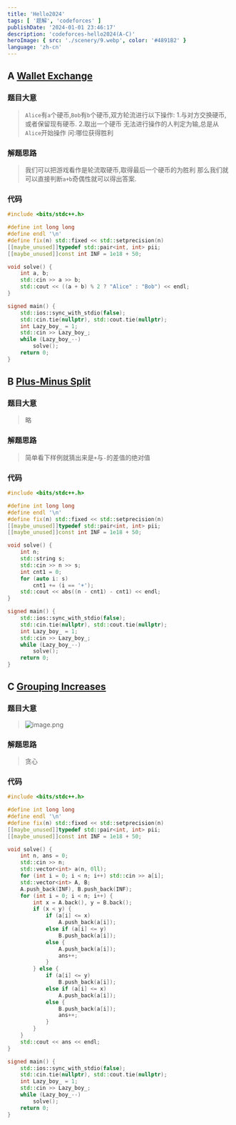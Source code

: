 ```yaml
---
title: 'Hello2024'
tags: [ '题解', 'codeforces' ]
publishDate: '2024-01-01 23:46:17'
description: 'codeforces-hello2024(A-C)'
heroImage: { src: './scenery/9.webp', color: '#4891B2' }
language: 'zh-cn'
---
```

## A [Wallet Exchange](https://codeforces.com/contest/1919/problem/A)

### 题目大意

> `Alice`有`a`个硬币,`Bob`有`b`个硬币,双方轮流进行以下操作:
> 1.与对方交换硬币,或者保留现有硬币.
> 2.取出一个硬币
> 无法进行操作的人判定为输,总是从`Alice`开始操作
> 问:哪位获得胜利

### 解题思路

> 我们可以把游戏看作是轮流取硬币,取得最后一个硬币的为胜利
> 那么我们就可以直接判断`a+b`奇偶性就可以得出答案.

### 代码

```cpp
#include <bits/stdc++.h>

#define int long long
#define endl '\n'
#define fix(n) std::fixed << std::setprecision(n)
[[maybe_unused]]typedef std::pair<int, int> pii;
[[maybe_unused]]const int INF = 1e18 + 50;

void solve() {
    int a, b;
    std::cin >> a >> b;
    std::cout << ((a + b) % 2 ? "Alice" : "Bob") << endl;
}

signed main() {
    std::ios::sync_with_stdio(false);
    std::cin.tie(nullptr), std::cout.tie(nullptr);
    int Lazy_boy_ = 1;
    std::cin >> Lazy_boy_;
    while (Lazy_boy_--)
        solve();
    return 0;
}
```

## B [Plus-Minus Split](https://codeforces.com/contest/1919/problem/B)

### 题目大意

> 略

### 解题思路

> 简单看下样例就猜出来是`+`与`-`的差值的绝对值

### 代码

```cpp
#include <bits/stdc++.h>

#define int long long
#define endl '\n'
#define fix(n) std::fixed << std::setprecision(n)
[[maybe_unused]]typedef std::pair<int, int> pii;
[[maybe_unused]]const int INF = 1e18 + 50;

void solve() {
    int n;
    std::string s;
    std::cin >> n >> s;
    int cnt1 = 0;
    for (auto i: s)
        cnt1 += (i == '+');
    std::cout << abs((n - cnt1) - cnt1) << endl;
}

signed main() {
    std::ios::sync_with_stdio(false);
    std::cin.tie(nullptr), std::cout.tie(nullptr);
    int Lazy_boy_ = 1;
    std::cin >> Lazy_boy_;
    while (Lazy_boy_--)
        solve();
    return 0;
}
```

## C [Grouping Increases](https://codeforces.com/contest/1919/problem/C)

### 题目大意

> ![image.png](http://tuchuang.lazy-boy-acmer.cn/images/202404060855225.png)

### 解题思路

> 贪心

### 代码

```cpp
#include <bits/stdc++.h>

#define int long long
#define endl '\n'
#define fix(n) std::fixed << std::setprecision(n)
[[maybe_unused]]typedef std::pair<int, int> pii;
[[maybe_unused]]const int INF = 1e18 + 50;

void solve() {
    int n, ans = 0;
    std::cin >> n;
    std::vector<int> a(n, 0ll);
    for (int i = 0; i < n; i++) std::cin >> a[i];
    std::vector<int> A, B;
    A.push_back(INF), B.push_back(INF);
    for (int i = 0; i < n; i++) {
        int x = A.back(), y = B.back();
        if (x < y) {
            if (a[i] <= x)
                A.push_back(a[i]);
            else if (a[i] <= y)
                B.push_back(a[i]);
            else {
                A.push_back(a[i]);
                ans++;
            }
        } else {
            if (a[i] <= y)
                B.push_back(a[i]);
            else if (a[i] <= x)
                A.push_back(a[i]);
            else {
                B.push_back(a[i]);
                ans++;
            }
        }
    }
    std::cout << ans << endl;
}

signed main() {
    std::ios::sync_with_stdio(false);
    std::cin.tie(nullptr), std::cout.tie(nullptr);
    int Lazy_boy_ = 1;
    std::cin >> Lazy_boy_;
    while (Lazy_boy_--)
        solve();
    return 0;
}
```

